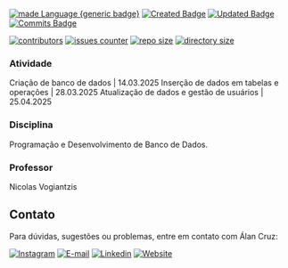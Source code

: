 [![made Language {generic badge}](https://img.shields.io/badge/Made%20with-SQL-8A2BE2)](https://github.com/alanmugiwara)
[![Created Badge](https://badges.pufler.dev/created/alanmugiwara/sql-starter/?color=blueviolet)](https://github.com/alanmugiwara)
[![Updated Badge](https://badges.pufler.dev/updated/alanmugiwara/sql-starter?color=8A2BE2)](https://github.com/alanmugiwara)
[![Commits Badge](https://img.shields.io/github/commit-activity/m/alanmugiwara/sql-starter?color=8A2BE2)](https://github.com/alanmugiwara)

[![contributors](https://img.shields.io/github/contributors/alanmugiwara/sql-starter?color=8A2BE2)](https://github.com/alanmugiwara)
[![issues counter](https://img.shields.io/github/issues/alanmugiwara/sql-starter?color=8A2BE2)](https://github.com/alanmugiwara)
[![repo size](https://img.shields.io/github/repo-size/alanmugiwara/sql-starter?color=8A2BE2)](https://github.com/alanmugiwara)
[![directory size](https://img.shields.io/github/directory-file-count/alanmugiwara/sql-starter?color=8A2BE2)](https://github.com/alanmugiwara)

### Atividade
Criação de banco de dados | 14.03.2025
Inserção de dados em tabelas e operações | 28.03.2025
Atualização de dados e gestão de usuários | 25.04.2025

### Disciplina
Programação e Desenvolvimento de Banco de Dados. 

### Professor
Nicolas Vogiantzis

Contato
-------

Para dúvidas, sugestões ou problemas, entre em contato com Álan Cruz:

<a href="https://instagram.com/alancruz_tec" target="_blank"><img loading="lazy" src="https://img.shields.io/badge/-Instagram-%23E4405F?style=for-the-badge&logo=instagram&logoColor=white" alt="Instagram"></a>
<a href="mailto:contato@alancruz.tec.br"><img loading="lazy" src="https://img.shields.io/badge/E--Mail-D14836?style=for-the-badge&logo=gmail&logoColor=white" alt="E-mail"></a>
<a href="https://linkedin.com/in/alansilvadacruz" target="_blank"><img loading="lazy" src="https://img.shields.io/badge/-LinkedIn-%230077B5?style=for-the-badge&logo=linkedin&logoColor=white" alt="Linkedin"></a>
<a href="https://alancruz.tec.br" target="_blank"><img loading="lazy" src="https://img.shields.io/badge/-My%20Website-%230077B5?style=for-the-badge&logo=wordpress&logoColor=white" alt="Website"></a>
